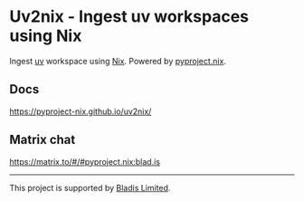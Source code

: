 # Uv2nix - Ingest uv workspaces using Nix

Ingest [uv](https://docs.astral.sh/uv/) workspace using [Nix](https://nixos.org/).
Powered by [pyproject.nix](https://github.com/pyproject-nix/pyproject.nix).

## Docs

https://pyproject-nix.github.io/uv2nix/

## Matrix chat

https://matrix.to/#/#pyproject.nix:blad.is

---

This project is supported by [Bladis Limited](https://blad.is/consulting/).
